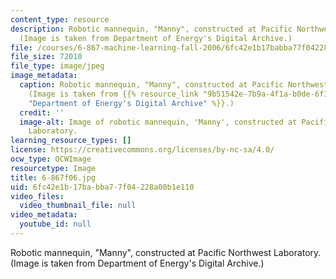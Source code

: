 ```yaml
---
content_type: resource
description: Robotic mannequin, "Manny", constructed at Pacific Northwest Laboratory.
  (Image is taken from Department of Energy's Digital Archive.)
file: /courses/6-867-machine-learning-fall-2006/6fc42e1b17babba77f04228a00b1e110_6-867f06.jpg
file_size: 72010
file_type: image/jpeg
image_metadata:
  caption: Robotic mannequin, "Manny", constructed at Pacific Northwest Laboratory.
    (Image is taken from {{% resource_link "9b51542e-7b9a-4f1a-b0de-6f13293682d9"
    "Department of Energy's Digital Archive" %}}.)
  credit: ''
  image-alt: Image of robotic mannequin, 'Manny', constructed at Pacific Northwest
    Laboratory.
learning_resource_types: []
license: https://creativecommons.org/licenses/by-nc-sa/4.0/
ocw_type: OCWImage
resourcetype: Image
title: 6-867f06.jpg
uid: 6fc42e1b-17ba-bba7-7f04-228a00b1e110
video_files:
  video_thumbnail_file: null
video_metadata:
  youtube_id: null
---
```

Robotic mannequin, "Manny", constructed at Pacific Northwest Laboratory. (Image is taken from Department of Energy's Digital Archive.)